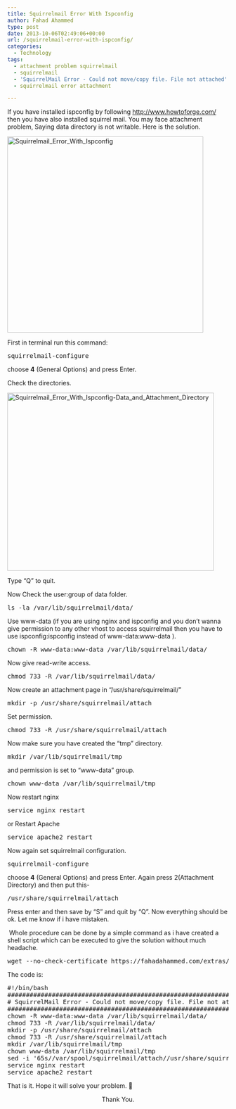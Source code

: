 ```yaml
---
title: Squirrelmail Error With Ispconfig
author: Fahad Ahammed
type: post
date: 2013-10-06T02:49:06+00:00
url: /squirrelmail-error-with-ispconfig/
categories:
  - Technology
tags:
  - attachment problem squirrelmail
  - squirrelmail
  - 'SquirrelMail Error - Could not move/copy file. File not attached'
  - squirrelmail error attachment

---
```

If you have installed ispconfig by following <a title="http://www.howtoforge.com/" href="http://www.howtoforge.com/" target="_blank">http://www.howtoforge.com/</a>  then you have also installed squirrel mail. You may face attachment problem, Saying data directory is not writable. Here is the solution.

<!--more-->

[<img loading="lazy" class="aligncenter  wp-image-1835" src="https://i0.wp.com/fahadahammed.com/wp-content/uploads/2013/10/Squirrelmail_Error_With_Ispconfig.png?resize=446%2C446" alt="Squirrelmail_Error_With_Ispconfig" width="446" height="446" data-recalc-dims="1" />][1]

First in terminal run this command:

<pre>squirrelmail-configure</pre>

choose **4** (General Options) and press Enter.

Check the directories.

[<img loading="lazy" class="aligncenter  wp-image-1836" src="https://i0.wp.com/fahadahammed.com/wp-content/uploads/2013/10/Squirrelmail_Error_With_Ispconfig-Data_and_Attachment_Directory.png?resize=470%2C405" alt="Squirrelmail_Error_With_Ispconfig-Data_and_Attachment_Directory" width="470" height="405" srcset="https://i0.wp.com/fahadahammed.com/wp-content/uploads/2013/10/Squirrelmail_Error_With_Ispconfig-Data_and_Attachment_Directory.png?w=556&ssl=1 556w, https://i0.wp.com/fahadahammed.com/wp-content/uploads/2013/10/Squirrelmail_Error_With_Ispconfig-Data_and_Attachment_Directory.png?resize=300%2C258&ssl=1 300w" sizes="(max-width: 470px) 100vw, 470px" data-recalc-dims="1" />][2]

Type &#8220;Q&#8221; to quit.

Now Check the user:group of data folder.

<pre>ls -la /var/lib/squirrelmail/data/</pre>

Use www-data (if you are using nginx and ispconfig and you don&#8217;t wanna give permission to any other vhost to access squirrelmail then you have to use ispconfig:ispconfig instead of www-data:www-data ).

<pre>chown -R www-data:www-data /var/lib/squirrelmail/data/</pre>

Now give read-write access.

<pre>chmod 733 -R /var/lib/squirrelmail/data/</pre>

Now create an attachment page in &#8220;/usr/share/squirrelmail/&#8221;

<pre>mkdir -p /usr/share/squirrelmail/attach</pre>

Set permission.

<pre>chmod 733 -R /usr/share/squirrelmail/attach</pre>

Now make sure you have created the &#8220;tmp&#8221; directory.

<pre>mkdir /var/lib/squirrelmail/tmp</pre>

and permission is set to &#8220;www-data&#8221; group.

<pre>chown www-data /var/lib/squirrelmail/tmp</pre>

Now restart nginx

<pre>service nginx restart</pre>

or Restart Apache

<pre>service apache2 restart</pre>

<p style="text-align: left;">
  Now again set squirrelmail configuration.
</p>

<pre style="text-align: left;">squirrelmail-configure</pre>

<p style="text-align: left;">
  choose <strong>4</strong> (General Options) and press Enter. Again press 2(Attachment Directory) and then put this-
</p>

<pre style="text-align: left;">/usr/share/squirrelmail/attach</pre>

<p style="text-align: left;">
  Press enter and then save by &#8220;S&#8221; and quit by &#8220;Q&#8221;. Now everything should be ok. Let me know if i have mistaken.
</p>

 Whole procedure can be done by a simple command as i have created a shell script which can be executed to give the solution without much headache.

<pre>wget --no-check-certificate https://fahadahammed.com/extras/squirrelmail_upload_error_solution.sh -O squirrelmail_upload_error_solution.sh;chmod +x squirrelmail_upload_error_solution.sh;bash squirrelmail_upload_error_solution.sh;rm squirrelmail_upload_error_solution.sh</pre>

The code is:

<pre>#!/bin/bash
#####################################################################
# SquirrelMail Error - Could not move/copy file. File not attached.  #
#####################################################################
chown -R www-data:www-data /var/lib/squirrelmail/data/
chmod 733 -R /var/lib/squirrelmail/data/
mkdir -p /usr/share/squirrelmail/attach
chmod 733 -R /usr/share/squirrelmail/attach
mkdir /var/lib/squirrelmail/tmp
chown www-data /var/lib/squirrelmail/tmp
sed -i '65s//var/spool/squirrelmail/attach//usr/share/squirrelmail/attach/' /etc/squirrelmail/config.php
service nginx restart
service apache2 restart</pre>

That is it. Hope it will solve your problem. 🙂

<p style="text-align: center;">
  Thank You.
</p>

 [1]: https://i0.wp.com/fahadahammed.com/wp-content/uploads/2013/10/Squirrelmail_Error_With_Ispconfig.png
 [2]: https://i0.wp.com/fahadahammed.com/wp-content/uploads/2013/10/Squirrelmail_Error_With_Ispconfig-Data_and_Attachment_Directory.png